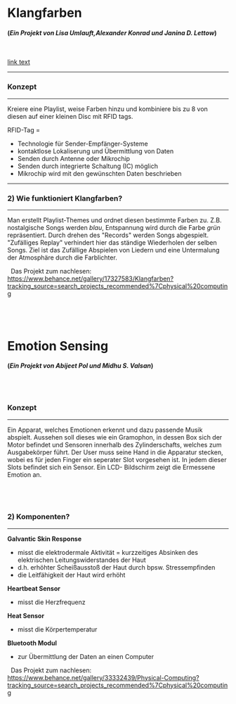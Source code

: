 # Klangfarben
#### (*Ein Projekt von Lisa Umlauft,Alexander Konrad und Janina D. Lettow*)
 &nbsp;
 
 [link text](link.https://www.behance.net/gallery/17327583/Klangfarben?tracking_source=search_projects_recommended%7Cphysical%20computing)
 
---
### **Konzept**
---
Kreiere eine Playlist, weise Farben hinzu und kombiniere bis zu 8 von diesen auf einer kleinen Disc mit RFID tags.

RFID-Tag =

- Technologie für Sender-Empfänger-Systeme
- kontaktlose Lokaliserung und Übermittlung von Daten
- Senden durch Antenne oder Mikrochip
- Senden durch integrierte Schaltung (IC) möglich
- Mikrochip wird mit den gewünschten Daten beschrieben
 &nbsp;
---
### **2) Wie funktioniert Klangfarben?**
---

Man erstellt Playlist-Themes und ordnet diesen bestimmte Farben zu. Z.B. nostalgische Songs werden *blau*, Entspannung wird durch die Farbe *grün* repräsentiert.
Durch drehen des "Records" werden Songs abgespielt. "Zufälliges Replay" verhindert hier das ständige Wiederholen der selben Songs.
Ziel ist das Zufällige Abspielen von Liedern und eine Untermalung der Atmosphäre durch die Farblichter.

 &nbsp;
Das Projekt zum nachlesen:
<https://www.behance.net/gallery/17327583/Klangfarben?tracking_source=search_projects_recommended%7Cphysical%20computing>

 &nbsp;
---
# Emotion Sensing
#### (*Ein Projekt von Abijeet Pol und Midhu S. Valsan*)
 &nbsp;
---
### **Konzept**
---
Ein Apparat, welches Emotionen erkennt und dazu passende Musik abspielt. Aussehen soll dieses wie ein Gramophon, in dessen Box sich der Motor befindet und Sensoren innerhalb des Zylinderschafts, welches zum Ausgabekörper führt.
Der User muss seine Hand in die Apparatur stecken, wobei es für jeden Finger ein seperater Slot vorgesehen ist. In jedem dieser Slots befindet sich ein Sensor.
Ein LCD- Bildschirm zeigt die Ermessene Emotion an.

 &nbsp;
---
### **2) Komponenten?**
---

 **Galvantic Skin Response**
 - misst die elektrodermale Aktivität = kurzzeitiges Absinken des elektrischen Leitungswiderstandes der Haut
 - d.h. erhöhter Scheißausstoß der Haut durch bpsw. Stressempfinden
 - die Leitfähigkeit der Haut wird erhöht

 **Heartbeat Sensor**
 - misst die Herzfrequenz

 **Heat Sensor**
 - misst die Körpertemperatur


 **Bluetooth Modul**
 - zur Übermittlung der Daten an einen Computer


 &nbsp;
Das Projekt zum nachlesen:
<https://www.behance.net/gallery/33332439/Physical-Computing?tracking_source=search_projects_recommended%7Cphysical%20computing>

